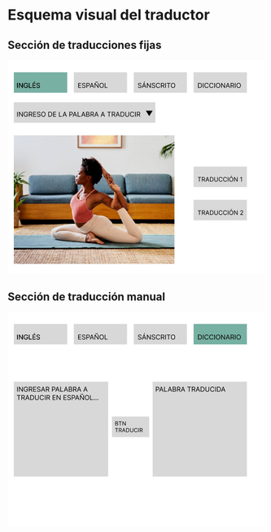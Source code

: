 # Esquema visual del traductor

## Sección de traducciones fijas
![Mockup_1](../images/mockup-part-1.jpg)

## Sección de traducción manual
![Mockup_2](../images/mockup-part-2.jpg)